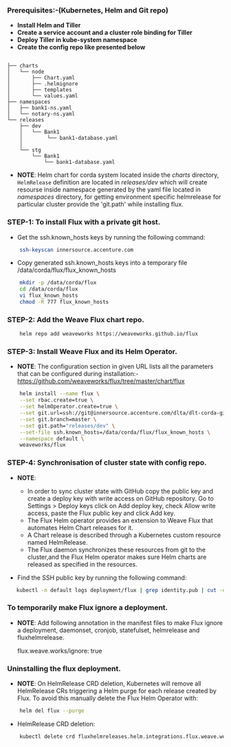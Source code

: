 ### Prerequisites:-(Kubernetes, Helm and Git repo)
* **Install Helm and Tiller**
* **Create a service account and a cluster role binding for Tiller**
* **Deploy Tiller in kube-system namespace**
* **Create the config repo like presented below**

```

├── charts
│   └── node
│       ├── Chart.yaml
│       ├── .helmignore
│       ├── templates
│       └── values.yaml
├── namespaces
│   ├── bank1-ns.yaml
│   └── notary-ns.yaml
└── releases
    ├── dev
    │   └── Bank1
    │        └── bank1-database.yaml
    │            
    └── stg
        └── Bank1
            └── bank1-database.yaml

```
* **NOTE**: Helm chart for corda system located inside the *charts* directory, `HelmRelease` definition are located in *releases/dev* which will create resourse inside namespace generated by the yaml file located in *namespaces* directory, for getting environment specific helmrelease for particular cluster provide the 'git.path' while installing flux.


### STEP-1: To install Flux with a private git host. 
 
* Get the ssh.known_hosts keys by running the following command:

```bash
    ssh-keyscan innersource.accenture.com
```

* Copy generated ssh.known_hosts keys into a temporary file /data/corda/flux/flux_known_hosts

```bash
    mkdir -p /data/corda/flux
    cd /data/corda/flux
    vi flux_known_hosts
    chmod -R 777 flux_known_hosts
```

### STEP-2: Add the Weave Flux chart repo.

```bash
    helm repo add weaveworks https://weaveworks.github.io/flux
```

### STEP-3: Install Weave Flux and its Helm Operator.

* **NOTE**: The configuration section in given URL lists all the parameters that can be configured during installation:- https://github.com/weaveworks/flux/tree/master/chart/flux
  
```bash  
    helm install --name flux \
    --set rbac.create=true \
    --set helmOperator.create=true \
    --set git.url=ssh://git@innersource.accenture.com/dlta/dlt-corda-gitops-all.git \
    --set git.branch=master \
    --set git.path="releases/dev" \
    --set-file ssh.known_hosts=/data/corda/flux/flux_known_hosts \
    --namespace default \
    weaveworks/flux  
```

### STEP-4: Synchronisation of cluster state with config repo.
* **NOTE**:
   * In order to sync cluster state with GitHub copy the public key and create a deploy key with write access on GitHub repository. Go to Settings > Deploy keys click on Add deploy key, check Allow write access, paste the Flux public key and click Add key.
   * The Flux Helm operator provides an extension to Weave Flux that automates Helm Chart releases for it. 
   * A Chart release is described through a Kubernetes custom resource named HelmRelease.
   * The Flux daemon synchronizes these resources from git to the cluster,and the Flux Helm operator makes sure Helm charts are released as specified in the resources.


* Find the SSH public key by running the following command:

```bash
   kubectl -n default logs deployment/flux | grep identity.pub | cut -d '"' -f2
```

  
### To temporarily make Flux ignore a deployment.
* **NOTE**: Add following annotation in the manifest files to make Flux ignore a deployment, daemonset, cronjob, statefulset, helmrelease and fluxhelmrelease.

    flux.weave.works/ignore: true  

### Uninstalling the flux deployment.
* **NOTE**: On HelmRelease CRD deletion, Kubernetes will remove all HelmRelease CRs triggering a Helm purge for each release created by Flux. To avoid this manually delete the Flux Helm Operator with:

```bash
    helm del flux --purge
```

* HelmRelease CRD deletion:

```bash
    kubectl delete crd fluxhelmreleases.helm.integrations.flux.weave.works helmreleases.flux.weave.works
```
